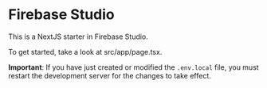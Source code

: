 # Firebase Studio

This is a NextJS starter in Firebase Studio.

To get started, take a look at src/app/page.tsx.

**Important**: If you have just created or modified the `.env.local` file, you must restart the development server for the changes to take effect.
